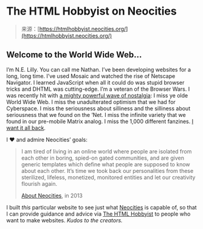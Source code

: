 <!--yml
category: 未分类
date: 2024-05-29 12:39:01
-->

# The HTML Hobbyist on Neocities

> 来源：[https://htmlhobbyist.neocities.org/](https://htmlhobbyist.neocities.org/)

## Welcome to the World Wide Web…

I’m N.E. Lilly. You can call me Nathan. I’ve been developing websites for a long, long time. I’ve used Mosaic and watched the rise of Netscape Navigator. I learned JavaScript when all it could do was stupid browser tricks and DHTML was cutting-edge. I’m a veteran of the Browser Wars. I was recently hit with [a mighty powerful wave of nostalgia](https://journal.lilly.art/world-wide-web-nostalgia/): I miss ye olde World Wide Web. I miss the unadulterated optimism that we had for Cyberspace. I miss the seriousness about silliness and the silliness about seriousness that we found on the ’Net. I miss the infinite variety that we found in our pre-mobile Matrix analog. I miss the 1,000 different fanzines. [I want it all back](https://www.youtube.com/watch?v=vzEgPbd0hfo).

I ♥ and admire Neocities’ goals:

> I am tired of living in an online world where people are isolated from each other in boring, spied-on gated communities, and are given generic templates which define what people are supposed to know about each other. It’s time we took back our personalities from these sterilized, lifeless, monetized, monitored entities and let our creativity flourish again.
> 
> [About Neocities](https://web.archive.org/web/20130707062738/https://neocities.org/about), in 2013

I built *this* particular website to see just what [Neocities](https://neocities.org/) is capable of, so that I can provide guidance and advice via [The HTML Hobbyist](https://www.htmlhobbyist.com/) to people who want to make websites. *Kudos to the creators.*